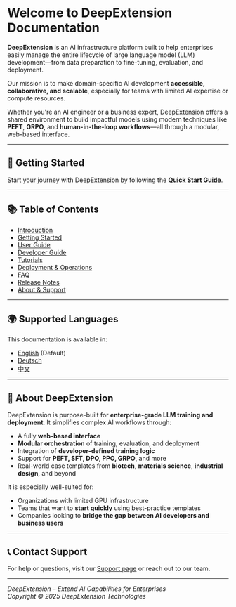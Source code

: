 # Welcome to DeepExtension Documentation

**DeepExtension** is an AI infrastructure platform built to help enterprises easily manage the entire lifecycle of large language model (LLM) development—from data preparation to fine-tuning, evaluation, and deployment.

Our mission is to make domain-specific AI development **accessible, collaborative, and scalable**, especially for teams with limited AI expertise or compute resources.

Whether you're an AI engineer or a business expert, DeepExtension offers a shared environment to build impactful models using modern techniques like **PEFT**, **GRPO**, and **human-in-the-loop workflows**—all through a modular, web-based interface.

---

## 🚀 Getting Started

Start your journey with DeepExtension by following the **[Quick Start Guide](getting-started/quick-start.md)**.

---

## 📚 Table of Contents

- [Introduction](intro/overview.md)
- [Getting Started](getting-started/quick-start.md)
- [User Guide](user-guide/ui-overview.md)
- [Developer Guide](developer/api-overview.md)
- [Tutorials](tutorials/e2e.md)
- [Deployment & Operations](ops/system-reqs.md)
- [FAQ](faq.md)
- [Release Notes](changelog.md)
- [About & Support](about/team.md)

---

## 🌍 Supported Languages

This documentation is available in:

- [English](#) (Default)
- [Deutsch](de/index.md)
- [中文](zh/index.md)

---

## 📝 About DeepExtension

DeepExtension is purpose-built for **enterprise-grade LLM training and deployment**. It simplifies complex AI workflows through:

- A fully **web-based interface**
- **Modular orchestration** of training, evaluation, and deployment
- Integration of **developer-defined training logic**
- Support for **PEFT, SFT, DPO, PPO, GRPO**, and more
- Real-world case templates from **biotech**, **materials science**, **industrial design**, and beyond

It is especially well-suited for:

- Organizations with limited GPU infrastructure
- Teams that want to **start quickly** using best-practice templates
- Companies looking to **bridge the gap between AI developers and business users**

---

## 📞 Contact Support

For help or questions, visit our [Support page](about/support.md) or reach out to our team.

---

*DeepExtension – Extend AI Capabilities for Enterprises*  
*Copyright © 2025 DeepExtension Technologies*
